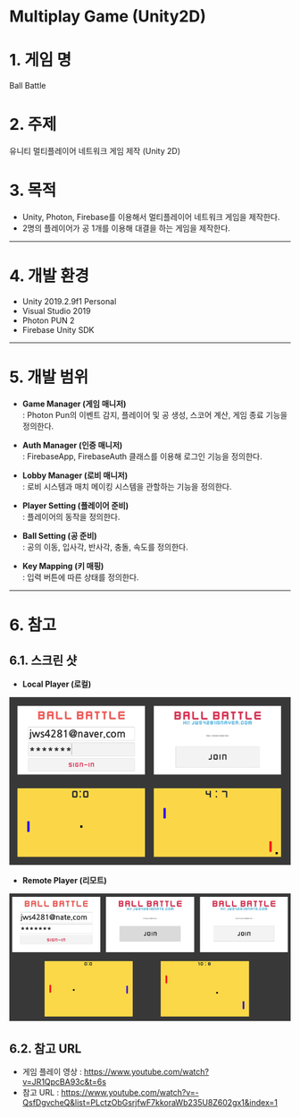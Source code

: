 Multiplay Game (Unity2D)
======================

# 1. 게임 명
Ball Battle

# 2. 주제
유니티 멀티플레이어 네트워크 게임 제작 (Unity 2D)

# 3. 목적
- Unity, Photon, Firebase를 이용해서 멀티플레이어 네트워크 게임을 제작한다.
- 2명의 플레이어가 공 1개를 이용해 대결을 하는 게임을 제작한다.

****
# 4. 개발 환경
* Unity 2019.2.9f1 Personal
* Visual Studio 2019
* Photon PUN 2
* Firebase Unity SDK

****
# 5. 개발 범위
* **Game Manager (게임 매니저)**<br>
: Photon Pun의 이벤트 감지, 플레이어 및 공 생성, 스코어 계산, 게임 종료 기능을 정의한다.

* **Auth Manager (인증 매니저)**<br>
: FirebaseApp, FirebaseAuth 클래스를 이용해 로그인 기능을 정의한다.

* **Lobby Manager (로비 매니저)**<br>
: 로비 시스템과 매치 메이킹 시스템을 관할하는 기능을 정의한다.

* **Player Setting (플레이어 준비)**<br>
: 플레이어의 동작을 정의한다.

* **Ball Setting (공 준비)**<br>
: 공의 이동, 입사각, 반사각, 충돌, 속도를 정의한다.

* **Key Mapping (키 매핑)**<br>
: 입력 버튼에 따른 상태를 정의한다.

****
# 6. 참고
## 6.1. 스크린 샷
* **Local Player (로컬)**

![ref1](https://github.com/Jeongwonseok/Portfolio_JWS/blob/master/image/pong/local.png)

* **Remote Player (리모트)**

![ref1](https://github.com/Jeongwonseok/Portfolio_JWS/blob/master/image/pong/remote.png)

## 6.2. 참고 URL
* 게임 플레이 영상 : https://www.youtube.com/watch?v=JR1QpcBA93c&t=6s
* 참고 URL : https://www.youtube.com/watch?v=-QsfDgvcheQ&list=PLctzObGsrjfwF7kkoraWb235U8Z602gx1&index=1
